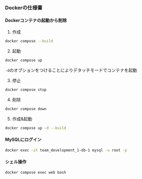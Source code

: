 ### Dockerの仕様書
#### Dockerコンテナの起動から削除

1. 作成
```bash
docker compose --build
```
2. 起動
```bash
docker compose up
```
`-d`のオプションをつけることによりデタッチモードでコンテナを起動

3. 停止
```bash
docker compose stop
```

4. 削除
```bash
docker compose down
```

5. 作成&起動
```bash
docker compose up -d --build
```

#### MySQLにログイン
```bash
docker exec -it team_development_1-db-1 mysql -u root -p
```

#### シェル操作
```bash
docker compose exec web bash
```
